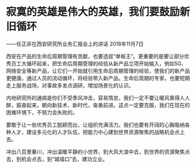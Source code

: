 # 寂寞的英雄是伟大的英雄，我们要鼓励新旧循环

——任正非在西安研究所业务汇报会上的讲话 2018年11月7日

西安在产品的生命后周期管理有贡献，也要选拔“单板王”。更重要的是要让部分优秀员工大循环起来，把生命后周期管理的经验从新产品立项开始输入，例如5G、网络安全等新产品，让它们一开始就引用生命后周期管理的经验，使我们的新产品更健康。通过人员的流动循环，将经验带入新产品。生命后周期的专家，也要短期走上服务战场，对事故多发点调研，增加场景化的认识。

内地研究所的通病是你们不受季风冲击，容易惰怠，我们一定不要让暖风熏得人人醉，振奋起来，朝向新技术、新时代，奋勇前进。这点一定要克服，我们在现在的困难环境下，不努力会失败的。

要敢于让一些优秀员工脱颖而出，让组织充满活力。我们也要有开阔的心胸吸纳各种人才，建设多元化的人才队伍，把能力中心建到世界资源聚焦的战略机会点上去。

冲出八百里秦川，冲出温暖平静的小世界，到大风大浪中去，到世界的资源聚焦点去，到机会点去，到“城墙口”去，建功立业。

